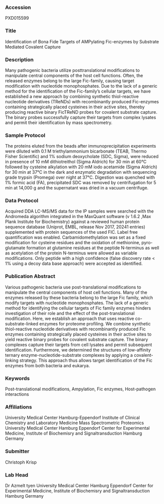 ### Accession
PXD015599

### Title
Identification of Bona Fide Targets of AMPylating Fic-enzymes by Substrate Mediated Covalent Capture

### Description
Many pathogenic bacteria utilize posttranslational modifications to manipulate central components of the host cell functions. Often, the released enzymes belong to the large Fic-family, causing target modification with nucleotide monophosphates. Due to the lack of a generic method for the identification of the Fic-family’s cellular targets, we have established a new approach by combining synthetic thiol-reactive nucleotide derivatives (TReNDs) with recombinantly produced Fic-enzymes containing strategically placed cysteines in their active sites, thereby producing reactive binary FicTReND probes for covalent substrate capture. The binary probes successfully capture their targets from complex lysates and permit their identification by mass spectrometry.

### Sample Protocol
The proteins eluted from the beads after immunoprecipitation experiments were diluted with 0.1 M triethylammonium bicarbonate (TEAB, Thermo Fisher Scientific) and 1% sodium deoxycholate (SDC, Sigma), were reduced in presence of 10 mM dithiotreithol (Sigma Aldrich) for 30 min at 60°C followed by cysteine alkylation with 20 mM iodo acetamide (Sigma Aldrich) for 30 min at 37°C in the dark and enzymatic degradation with sequencing grade trypsin (Promega) over night at 37°C. Digestion was quenched with 1% formic acid (FA), precipitated SDC was removed by centrifugation for 5 min at 14,000 g and the supernatant was dried in a vacuum centrifuge.

### Data Protocol
Acquired DDA LC-MS/MS data for the IP samples were searched with the Andromeda algorithm integrated in the MaxQuant software (v 1.6.2 ,Max Plank Institute for Biochemistry) against a reviewed human protein sequence database (Uniprot, EMBL, release Nov 2017, 20241 entries) supplemented with protein sequences of the used FIC. Label free quantification was enabled. Carbamidomethylation was set as a fixed modification for cysteine residues and the oxidation of methionine, pyro-glutamate formation at glutamine residues at the peptide N-terminus as well as acetylation of the protein N-terminus were allowed as variable modifications. Only peptide with a high confidence (false discovery rate < 1% using a decoy data base approach) were accepted as identified.

### Publication Abstract
Various pathogenic bacteria use post-translational modifications to manipulate the central components of host cell functions. Many of the enzymes released by these bacteria belong to the large Fic family, which modify targets with nucleotide monophosphates. The lack of a generic method for identifying the cellular targets of Fic family enzymes hinders investigation of their role and the effect of the post-translational modification. Here, we establish an approach that uses reactive co-substrate-linked enzymes for proteome profiling. We combine synthetic thiol-reactive nucleotide derivatives with recombinantly produced Fic enzymes containing strategically placed cysteines in their active sites to yield reactive binary probes for covalent substrate capture. The binary complexes capture their targets from cell lysates and permit subsequent identification. Furthermore, we determined the structures of low-affinity ternary enzyme-nucleotide-substrate complexes by applying a covalent-linking strategy. This approach thus allows target identification of the Fic enzymes from both bacteria and eukarya.

### Keywords
Post-translational modifications, Ampylation, Fic enzymes, Host-pathogen interactions

### Affiliations
University Medical Center Hamburg-Eppendorf
Institute of Clinical Chemistry and Laboratory Medicine
Mass Spectrometric Proteomics
University Medical Center Hamburg Eppendorf Center for Experimental Medicine, Institute of Biochemisry and Signaltransduction Hamburg Germany

### Submitter
Christoph Krisp

### Lab Head
Dr Azmelt tyen
University Medical Center Hamburg Eppendorf Center for Experimental Medicine, Institute of Biochemisry and Signaltransduction Hamburg Germany


